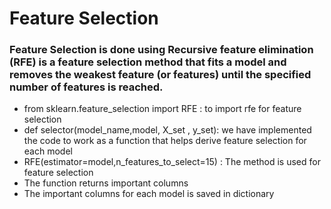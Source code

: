 <html>
  <head>
    <h1>Feature Selection</h1>
  </head>
  <body>
    <h3>Feature Selection is done using Recursive feature elimination (RFE) is a feature selection method that fits a model and removes the weakest feature (or features) until the specified number of features is reached.</h3>
    <ul>
      <li>from sklearn.feature_selection import RFE  :  to import rfe for feature selection </li>
      <li>def selector(model_name,model, X_set , y_set): we have implemented the code to work as a function that helps derive feature selection for each model</li>
      <li>RFE(estimator=model,n_features_to_select=15) : The method is used for feature selection  </li>
      <li>The function returns important columns </li>
      <li>The important columns for each model is saved in dictionary  </li>
    </ul>

  
  </body>
</html>
